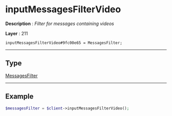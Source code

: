 # inputMessagesFilterVideo

**Description** : *Filter for messages containing videos*

**Layer** : 211

```tl
inputMessagesFilterVideo#9fc00e65 = MessagesFilter;
```

---

## Type

[MessagesFilter](type/MessagesFilter)

---

## Example

```php
$messagesFilter = $client->inputMessagesFilterVideo();
```